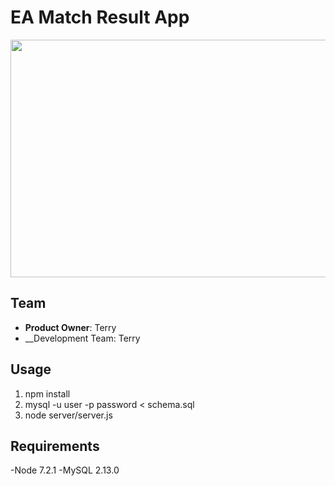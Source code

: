 # EA Match Result App

<img src="https://s3-us-west-1.amazonaws.com/taegyudocs/EA-App.png" width="680px" height="380">

## Team

  - __Product Owner__: Terry
  - __Development Team: Terry

## Usage

1. npm install
2. mysql -u user -p password < schema.sql 
3. node server/server.js

## Requirements

-Node 7.2.1
-MySQL 2.13.0

